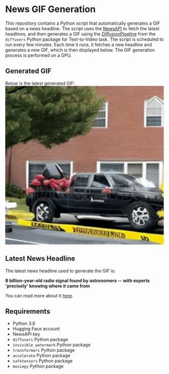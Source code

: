 # News GIF Generation
This repository contains a Python script that automatically generates a GIF based on a news headline. The script uses the [NewsAPI](https://newsapi.org/) to fetch the latest headlines, and then generates a GIF using the [DiffusionPipeline](https://github.com/huggingface/diffusers) from the `diffusers` Python package for Text-to-Video task.
The script is scheduled to run every few minutes. Each time it runs, it fetches a new headline and generates a new GIF, which is then displayed below. The GIF generation process is performed on a GPU.

## Generated GIF
Below is the latest generated GIF:
![Generated GIF](output.gif?raw=true&v=1698028565)

## Latest News Headline
The latest news headline used to generate the GIF is:

**8 billion-year-old radio signal found by astronomers -- with experts 'precisely' knowing where it came from**

You can read more about it [here](https://nypost.com/2023/10/21/8-billion-year-old-radio-signal-found-by-astronomers-with-experts-precisely-knowing-where-it-came-from/).

## Requirements
- Python 3.8
- Hugging Face account
- NewsAPI key
- `diffusers` Python package
- `invisible_watermark` Python package
- `transformers` Python package
- `accelerate` Python package
- `safetensors` Python package
- `moviepy` Python package
